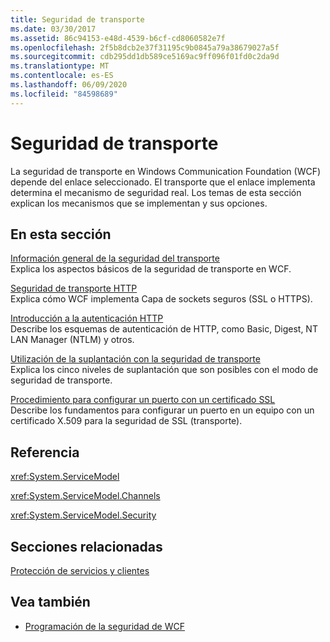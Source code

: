 ```yaml
---
title: Seguridad de transporte
ms.date: 03/30/2017
ms.assetid: 86c94153-e48d-4539-b6cf-cd8060582e7f
ms.openlocfilehash: 2f5b8dcb2e37f31195c9b0845a79a38679027a5f
ms.sourcegitcommit: cdb295dd1db589ce5169ac9ff096f01fd0c2da9d
ms.translationtype: MT
ms.contentlocale: es-ES
ms.lasthandoff: 06/09/2020
ms.locfileid: "84598689"
---
```

# <a name="transport-security"></a>Seguridad de transporte
La seguridad de transporte en Windows Communication Foundation (WCF) depende del enlace seleccionado. El transporte que el enlace implementa determina el mecanismo de seguridad real. Los temas de esta sección explican los mecanismos que se implementan y sus opciones.  
  
## <a name="in-this-section"></a>En esta sección  
 [Información general de la seguridad del transporte](transport-security-overview.md)  
 Explica los aspectos básicos de la seguridad de transporte en WCF.  
  
 [Seguridad de transporte HTTP](http-transport-security.md)  
 Explica cómo WCF implementa Capa de sockets seguros (SSL o HTTPS).  
  
 [Introducción a la autenticación HTTP](understanding-http-authentication.md)  
 Describe los esquemas de autenticación de HTTP, como Basic, Digest, NT LAN Manager (NTLM) y otros.  
  
 [Utilización de la suplantación con la seguridad de transporte](using-impersonation-with-transport-security.md)  
 Explica los cinco niveles de suplantación que son posibles con el modo de seguridad de transporte.  
  
 [Procedimiento para configurar un puerto con un certificado SSL](how-to-configure-a-port-with-an-ssl-certificate.md)  
 Describe los fundamentos para configurar un puerto en un equipo con un certificado X.509 para la seguridad de SSL (transporte).  
  
## <a name="reference"></a>Referencia  
 <xref:System.ServiceModel>  
  
 <xref:System.ServiceModel.Channels>  
  
 <xref:System.ServiceModel.Security>  
  
## <a name="related-sections"></a>Secciones relacionadas  
 [Protección de servicios y clientes](securing-services-and-clients.md)  
  
## <a name="see-also"></a>Vea también

- [Programación de la seguridad de WCF](programming-wcf-security.md)
